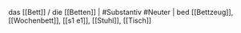 das [[Bett]] / die [[Betten]] | #Substantiv #Neuter | bed
[[Bettzeug]], [[Wochenbett]], [[s1 e1]], [[Stuhl]], [[Tisch]]